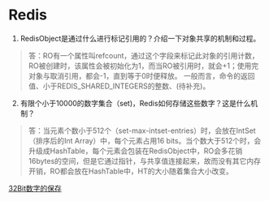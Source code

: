 # Redis

1. RedisObject是通过什么进行标记引用的？介绍一下对象共享的机制和过程。
> 答：RO有一个属性叫refcount，通过这个字段来标记此对象的引用计数，RO被创建时，该属性会被初始化为1，而当RO被引用时，就会+1；使用完对象与取消引用，都会-1，直到等于0时便释放。
  一般而言，命令的返回值、小于REDIS_SHARED_INTEGERS的整数、(待补充)。

2. 有限个小于10000的数字集合（set)，Redis如何存储这些数字？这是什么机制？
> 答：当元素个数小于512个（set-max-intset-entries）时，会放在IntSet（排序后的Int Array）中，每个元素占用16 bits。当个数大于512个时，会升级成HashTable，每个元素会包装在RedisObject中，RO会多花销16bytes的空间，但是它通过指针，与共享值连接起来，故而没有其它内存开销，RO都会放在HashTable中，HT的大小随着集合大小改变。

[32Bit数字的保存](https://newbedev.com/memory-efficient-way-to-store-32-bit-signed-integer-in-redis)
